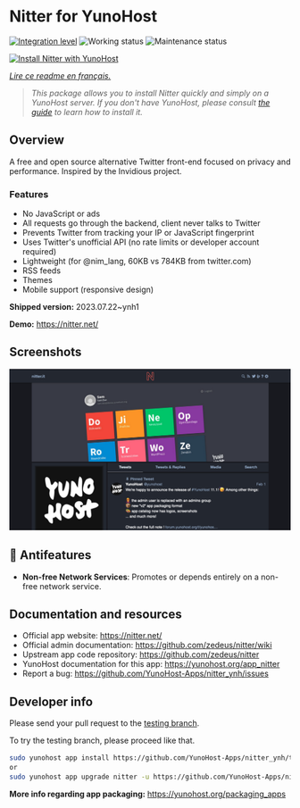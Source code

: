 <!--
N.B.: This README was automatically generated by https://github.com/YunoHost/apps/tree/master/tools/README-generator
It shall NOT be edited by hand.
-->

# Nitter for YunoHost

[![Integration level](https://dash.yunohost.org/integration/nitter.svg)](https://dash.yunohost.org/appci/app/nitter) ![Working status](https://ci-apps.yunohost.org/ci/badges/nitter.status.svg) ![Maintenance status](https://ci-apps.yunohost.org/ci/badges/nitter.maintain.svg)

[![Install Nitter with YunoHost](https://install-app.yunohost.org/install-with-yunohost.svg)](https://install-app.yunohost.org/?app=nitter)

*[Lire ce readme en français.](./README_fr.md)*

> *This package allows you to install Nitter quickly and simply on a YunoHost server.
If you don't have YunoHost, please consult [the guide](https://yunohost.org/#/install) to learn how to install it.*

## Overview

A free and open source alternative Twitter front-end focused on privacy and performance.
Inspired by the Invidious project.

### Features

- No JavaScript or ads
- All requests go through the backend, client never talks to Twitter
- Prevents Twitter from tracking your IP or JavaScript fingerprint
- Uses Twitter's unofficial API (no rate limits or developer account required)
- Lightweight (for @nim_lang, 60KB vs 784KB from twitter.com)
- RSS feeds
- Themes
- Mobile support (responsive design)


**Shipped version:** 2023.07.22~ynh1

**Demo:** https://nitter.net/

## Screenshots

![Screenshot of Nitter](./doc/screenshots/screenshot.png)

## :red_circle: Antifeatures

- **Non-free Network Services**: Promotes or depends entirely on a non-free network service.

## Documentation and resources

* Official app website: <https://nitter.net/>
* Official admin documentation: <https://github.com/zedeus/nitter/wiki>
* Upstream app code repository: <https://github.com/zedeus/nitter>
* YunoHost documentation for this app: <https://yunohost.org/app_nitter>
* Report a bug: <https://github.com/YunoHost-Apps/nitter_ynh/issues>

## Developer info

Please send your pull request to the [testing branch](https://github.com/YunoHost-Apps/nitter_ynh/tree/testing).

To try the testing branch, please proceed like that.

``` bash
sudo yunohost app install https://github.com/YunoHost-Apps/nitter_ynh/tree/testing --debug
or
sudo yunohost app upgrade nitter -u https://github.com/YunoHost-Apps/nitter_ynh/tree/testing --debug
```

**More info regarding app packaging:** <https://yunohost.org/packaging_apps>
